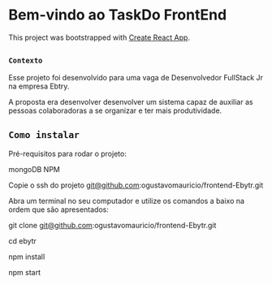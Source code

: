 # Bem-vindo ao TaskDo FrontEnd

This project was bootstrapped with [Create React App](https://github.com/facebook/create-react-app).

## 

### `Contexto`

Esse projeto foi desenvolvido para uma vaga de Desenvolvedor FullStack Jr na empresa Ebtry.

A proposta era desenvolver desenvolver um sistema capaz de auxiliar as pessoas colaboradoras a se organizar e ter mais produtividade.

## `Como instalar`
Pré-requisitos para rodar o projeto:

mongoDB
NPM

Copie o ssh do projeto git@github.com:ogustavomauricio/frontend-Ebytr.git

Abra um terminal no seu computador e utilize os comandos a baixo na ordem que são apresentados:

git clone git@github.com:ogustavomauricio/frontend-Ebytr.git

cd ebytr

npm install

npm start

